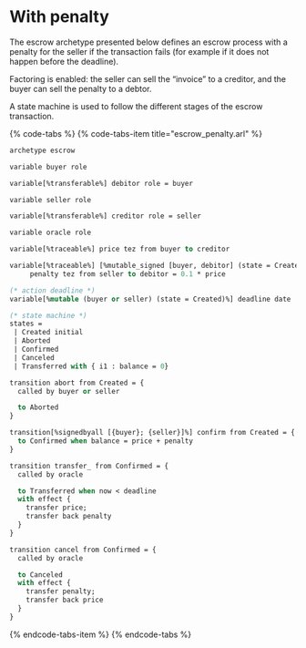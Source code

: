 # With penalty

The escrow archetype presented below defines an escrow process with a penalty for the seller if the transaction fails \(for example if it does not happen before the deadline\).

Factoring is enabled: the seller can sell the “invoice” to a creditor, and the buyer can sell the penalty to a debtor.

A state machine is used to follow the different stages of the escrow transaction.

{% code-tabs %}
{% code-tabs-item title="escrow\_penalty.arl" %}
```ocaml
archetype escrow

variable buyer role

variable[%transferable%] debitor role = buyer

variable seller role

variable[%transferable%] creditor role = seller

variable oracle role

variable[%traceable%] price tez from buyer to creditor

variable[%traceable%] [%mutable_signed [buyer, debitor] (state = Created)%]
     penalty tez from seller to debitor = 0.1 * price

(* action deadline *)
variable[%mutable (buyer or seller) (state = Created)%] deadline date

(* state machine *)
states =
 | Created initial
 | Aborted
 | Confirmed
 | Canceled
 | Transferred with { i1 : balance = 0}

transition abort from Created = {
  called by buyer or seller

  to Aborted
}

transition[%signedbyall [{buyer}; {seller}]%] confirm from Created = {
  to Confirmed when balance = price + penalty
}

transition transfer_ from Confirmed = {
  called by oracle

  to Transferred when now < deadline
  with effect {
    transfer price;
    transfer back penalty
  }
}

transition cancel from Confirmed = {
  called by oracle

  to Canceled
  with effect {
    transfer penalty;
    transfer back price
  }
}
```
{% endcode-tabs-item %}
{% endcode-tabs %}



